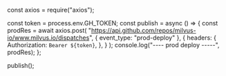 const axios = require("axios");

const token = process.env.GH_TOKEN;
const publish = async () => {
  const prodRes = await axios.post(
    "https://api.github.com/repos/milvus-io/www.milvus.io/dispatches",
    { event_type: "prod-deploy" },
    {
      headers: {
        Authorization: `Bearer ${token}`,
      },
    }
  );
  console.log("---- prod deploy -----", prodRes);
};

publish();
